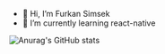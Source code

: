 - 👋 Hi, I’m Furkan Simsek
- 🌱 I’m currently learning react-native


![Anurag's GitHub stats](https://github-readme-stats.vercel.app/api?username=simsekfurkan&theme=dark&show_icons=true)


<!---
simsekfurkan/simsekfurkan is a ✨ special ✨ repository because its `README.md` (this file) appears on your GitHub profile.
You can click the Preview link to take a look at your changes.
--->
